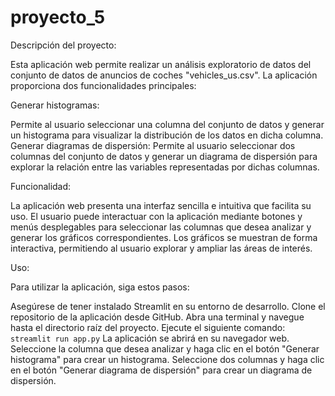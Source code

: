 # proyecto_5
Descripción del proyecto:

Esta aplicación web permite realizar un análisis exploratorio de datos del conjunto de datos de anuncios de coches "vehicles_us.csv". La aplicación proporciona dos funcionalidades principales:

Generar histogramas: 

Permite al usuario seleccionar una columna del conjunto de datos y generar un histograma para visualizar la distribución de los datos en dicha columna.
Generar diagramas de dispersión: Permite al usuario seleccionar dos columnas del conjunto de datos y generar un diagrama de dispersión para explorar la relación entre las variables representadas por dichas columnas.

Funcionalidad:

La aplicación web presenta una interfaz sencilla e intuitiva que facilita su uso. El usuario puede interactuar con la aplicación mediante botones y menús desplegables para seleccionar las columnas que desea analizar y generar los gráficos correspondientes. Los gráficos se muestran de forma interactiva, permitiendo al usuario explorar y ampliar las áreas de interés.

Uso:

Para utilizar la aplicación, siga estos pasos:

Asegúrese de tener instalado Streamlit en su entorno de desarrollo.
Clone el repositorio de la aplicación desde GitHub.
Abra una terminal y navegue hasta el directorio raíz del proyecto.
Ejecute el siguiente comando: ```streamlit run app.py```
La aplicación se abrirá en su navegador web.
Seleccione la columna que desea analizar y haga clic en el botón "Generar histograma" para crear un histograma.
Seleccione dos columnas y haga clic en el botón "Generar diagrama de dispersión" para crear un diagrama de dispersión.